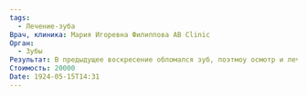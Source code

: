 ```yaml
---
tags:
  - Лечение-зуба
Врач, клиника: Мария Игоревна Филиппова AB Clinic
Орган:
  - Зубы
Результат: В предыдущее воскресение обломался зуб, поэтмоу осмотр и лечение в первое окошко. В зубе уже была полость. Обломился неудачно, поэтому срезана часть десны, что бы было за что зацепиться. Пролечены каналы, поставлена временная пломба.
Стоимость: 20000
Date: 1924-05-15T14:31
---
```

